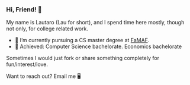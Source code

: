 ### Hi, Friend! 👋

<!--
**lautalom/lautalom** is a ✨ _special_ ✨ repository because its `README.md` (this file) appears on your GitHub profile.

Here are some ideas to get you started:

- 🔭 I’m currently working on ...
- 🌱 I’m currently learning ...
- 👯 I’m looking to collaborate on ...
- 🤔 I’m looking for help with ...
- 💬 Ask me about ...
- 📫 How to reach me: ...
- 😄 Pronouns: ...
- ⚡ Fun fact: ...
-->
My name is Lautaro (Lau for short), and I spend time here mostly, though not only, for college related work.

- 🌱 I’m currently pursuing a CS master degree at [FaMAF](https://www.famaf.unc.edu.ar).
- 💫 Achieved: Computer Science bachelorate. Economics bachelorate

Sometimes I would just fork or share something completely for fun/interest/love.

Want to reach out? Email me 🖥️
